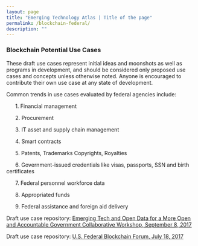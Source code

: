 ```yaml
---
layout: page
title: "Emerging Technology Atlas | Title of the page"
permalink: /blockchain-federal/
description: ""
---
```


### Blockchain Potential Use Cases

<p>These draft use cases represent initial ideas and moonshots as well as programs in development, and should be considered only proposed use cases and concepts unless otherwise noted. Anyone is encouraged to contribute their own use case at any state of development. 

<p> Common trends in use cases evaluated by federal agencies include: 
<p>&nbsp;&nbsp;&nbsp;&nbsp;&nbsp;&nbsp;1. Financial management
<p>&nbsp;&nbsp;&nbsp;&nbsp;&nbsp;&nbsp;2. Procurement
<p>&nbsp;&nbsp;&nbsp;&nbsp;&nbsp;&nbsp;3. IT asset and supply chain management
<p>&nbsp;&nbsp;&nbsp;&nbsp;&nbsp;&nbsp;4. Smart contracts
<p>&nbsp;&nbsp;&nbsp;&nbsp;&nbsp;&nbsp;5. Patents, Trademarks Copyrights, Royalties
<p>&nbsp;&nbsp;&nbsp;&nbsp;&nbsp;&nbsp;6. Government-issued credentials like visas, passports, SSN and birth certificates
<p>&nbsp;&nbsp;&nbsp;&nbsp;&nbsp;&nbsp;7. Federal personnel workforce data
<p>&nbsp;&nbsp;&nbsp;&nbsp;&nbsp;&nbsp;8. Appropriated funds
<p>&nbsp;&nbsp;&nbsp;&nbsp;&nbsp;&nbsp;9. Federal assistance and foreign aid delivery</p>

<p>Draft use case repository: <a href="/emerging-technology-atlas/blockchain-workshop/"><span>Emerging Tech and Open Data for a More Open and Accountable Government Collaborative Workshop, September 8, 2017</span></a></p>
   
<p>Draft use case repository: <a href="/emerging-technology-atlas/blockchain-forum/"><span>U.S. Federal Blockchain Forum, July 18, 2017</span></a></p>


